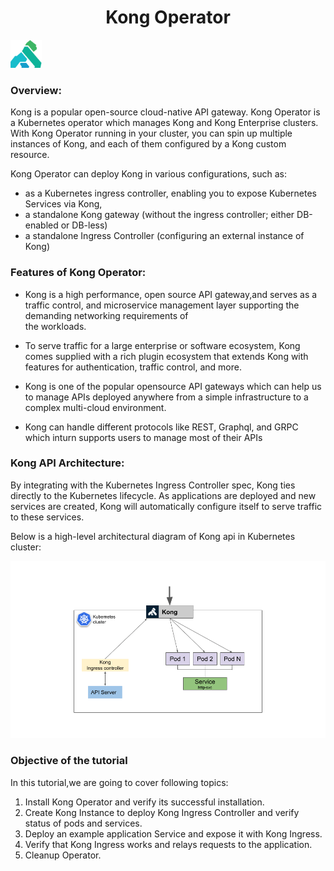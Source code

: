 <h1 align="center">Kong Operator</h1>

![Logo](_images/kong-logo.png)


### Overview:

Kong is a popular open-source cloud-native API gateway. Kong Operator is a Kubernetes operator which manages Kong and Kong Enterprise clusters.
With Kong Operator running in your cluster, you can spin up multiple instances of Kong, and each of them configured by a Kong custom resource.

Kong Operator can deploy Kong in various configurations, such as:

- as a Kubernetes ingress controller, enabling you to expose Kubernetes Services via Kong,
- a standalone Kong gateway (without the ingress controller; either DB-enabled or DB-less)
- a standalone Ingress Controller (configuring an external instance of Kong)

### Features of Kong Operator:

- Kong is a high performance, open source API gateway,and serves as a traffic control, and microservice management layer supporting the demanding networking requirements of   
  the workloads. 

- To serve traffic for a large enterprise or software ecosystem, Kong comes supplied with a rich plugin ecosystem that extends Kong with features for authentication, traffic   control, and more.

- Kong is one of the popular opensource API gateways which can help us to manage APIs deployed anywhere from a simple infrastructure to a complex multi-cloud environment. 

- Kong can handle different protocols like REST, Graphql, and GRPC which inturn supports users to manage most of their APIs


### Kong API Architecture:


By integrating with the Kubernetes Ingress Controller spec, Kong ties directly to the Kubernetes lifecycle. As applications are deployed and new services are created, Kong will automatically configure itself to serve traffic to these services.

Below is a high-level architectural diagram of Kong api in Kubernetes cluster:

![](_images/architecture.png)


### Objective of the tutorial

In this tutorial,we are going to cover following topics:

1. Install Kong Operator and verify its successful installation.
2. Create Kong Instance to deploy Kong Ingress Controller and verify status of pods and services.
3. Deploy an example application Service and expose it with Kong Ingress.
4. Verify that Kong Ingress works and relays requests to the application.
5. Cleanup Operator.
